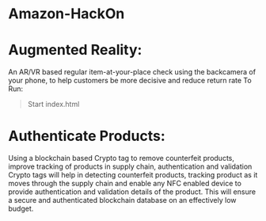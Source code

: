 # Amazon-HackOn

# Augmented Reality:
An AR/VR based regular item-at-your-place check using the backcamera of your phone, to help customers be more decisive and reduce
return rate
To Run:
> Start index.html

# Authenticate Products:
Using a blockchain based Crypto tag to remove counterfeit products, improve tracking of products in supply chain, authentication and
validation
Crypto tags will help in detecting counterfeit products, tracking product as it moves through the supply chain and enable any NFC enabled device to provide authentication and validation details of the product. This will ensure a secure and authenticated blockchain database on an effectively low budget.
